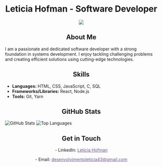 # <div align="center">Leticia Hofman - Software Developer</div>

<p align="center">
  <a href="https://git.io/typing-svg"><img src="https://readme-typing-svg.demolab.com?font=Edu+SA+Beginner&size=30&pause=1&color=read&center=true&multiline=true&repeat=false&width=600&height=100&lines=Hello%2C+my+name+is+Leticia+Hofman;I'm+a+Software+Developer" /></a>
</p>

## <div align="center">About Me</div>

<div>
  <p>I am a passionate and dedicated software developer with a strong foundation in systems development. I enjoy tackling challenging problems and creating efficient solutions using cutting-edge technologies.</p>
</div>

## <div align="center">Skills</div>

<div>
  <ul>
    <li><strong>Languages:</strong> HTML, CSS, JavaScript, C, SQL</li>
    <li><strong>Frameworks/Libraries:</strong> React, Node.js</li>
    <li><strong>Tools:</strong> Git, Yarn</li>
  </ul>
</div>

## <div align="center">GitHub Stats</div>

<div>
  <img src="https://github-readme-stats.vercel.app/api?username=lehhofman&show_icons=true&theme=radical" alt="GitHub Stats" />
  <img src="https://github-readme-stats.vercel.app/api/top-langs/?username=lehhofman&layout=compact&theme=radical" alt="Top Languages" />
</div>

## <div align="center">Get in Touch</div>

<div align="center">
  <p>- LinkedIn: <a href="https://www.linkedin.com/in/leticiahofman/" style="color: #6e5494;">Leticia Hofman</a></p>
  <p>- Email: <a href="mailto:desenvolvimentoleticia43@gmail.com" style="color: #6e5494;">desenvolvimentoleticia43@gmail.com</a></p>
</div>
